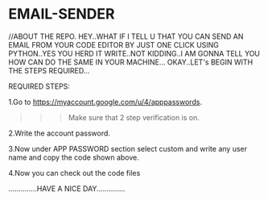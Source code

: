 # EMAIL-SENDER
//ABOUT THE REPO.
HEY..WHAT IF I TELL U THAT YOU CAN SEND AN EMAIL FROM YOUR CODE EDITOR BY JUST ONE CLICK USING PYTHON..YES YOU HERD IT WRITE..NOT KIDDING..I AM GONNA TELL YOU
HOW CAN DO THE SAME IN YOUR MACHINE...
OKAY..LET's BEGIN WITH THE STEPS REQUIRED...


REQUIRED STEPS:

1.Go to https://myaccount.google.com/u/4/apppasswords.

>>>Make sure that 2 step verification is on.

2.Write the account password.

3.Now under APP PASSWORD section select custom and write any user name and copy the code shown above.

4.Now you can check out the code files

..............HAVE A NICE DAY..............

